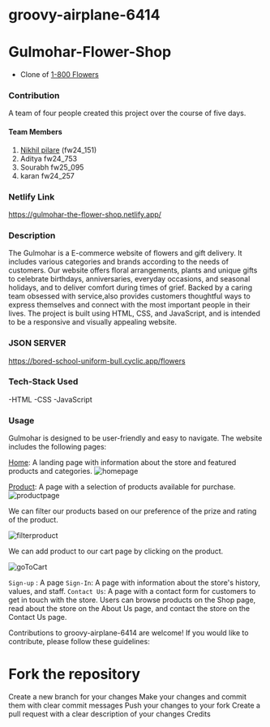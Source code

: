 # groovy-airplane-6414

# Gulmohar-Flower-Shop

- Clone of [1-800 Flowers](https://www.1800flowers.com/)

### Contribution

A team of four people created this project over the course of five days.
#### Team Members
1. [Nikhil pilare]() (fw24_151)
2. Aditya fw24_753
3. Sourabh fw25_095
4. karan fw24_257

### Netlify Link
https://gulmohar-the-flower-shop.netlify.app/

### Description
The Gulmohar is a E-commerce website of flowers and gift delivery. It includes various categories and brands according to the needs of customers.
Our website offers floral arrangements, plants and unique gifts to celebrate birthdays, anniversaries, everyday occasions, and seasonal holidays, and to deliver comfort during times of grief. Backed by a caring team obsessed with service,also provides customers thoughtful ways to express themselves and connect with the most important people in their lives.
The project is built using HTML, CSS, and JavaScript, and is intended to be a responsive and visually appealing website.

### JSON SERVER 
https://bored-school-uniform-bull.cyclic.app/flowers

### Tech-Stack Used 
-HTML
-CSS
-JavaScript


### Usage
Gulmohar is designed to be user-friendly and easy to navigate. The website includes the following pages:

[Home](/index.html): A landing page with information about the store and featured products and categories.
![homepage](https://user-images.githubusercontent.com/113030961/229373643-9f50cfe7-e0c5-44ef-b22a-87a9c10a2c6d.JPG)


[Product](/product.html): A page with a selection of products available for purchase.
![productpage](https://user-images.githubusercontent.com/113030961/229373765-76e74729-1b63-4fe8-b1f3-66fa1b114313.JPG)

We can filter our products based on our preference of the prize and rating of the product.

![filterproduct](https://user-images.githubusercontent.com/113030961/229374190-28286884-4ab8-4893-a21a-fd8a49f3da34.jpg)

We can add product to our cart page by clicking on the product.

![goToCart](https://user-images.githubusercontent.com/113030961/229374678-9a98a4e5-dce5-4dba-9c31-76c9ac831c2c.JPG)





`Sign-up` : A page
`Sign-In`: A page with information about the store's history, values, and staff.
`Contact Us`: A page with a contact form for customers to get in touch with the store.
Users can browse products on the Shop page, read about the store on the About Us page, and contact the store on the Contact Us page.



Contributions to groovy-airplane-6414 are welcome! If you would like to contribute, please follow these guidelines:

# Fork the repository
Create a new branch for your changes
Make your changes and commit them with clear commit messages
Push your changes to your fork
Create a pull request with a clear description of your changes
Credits




